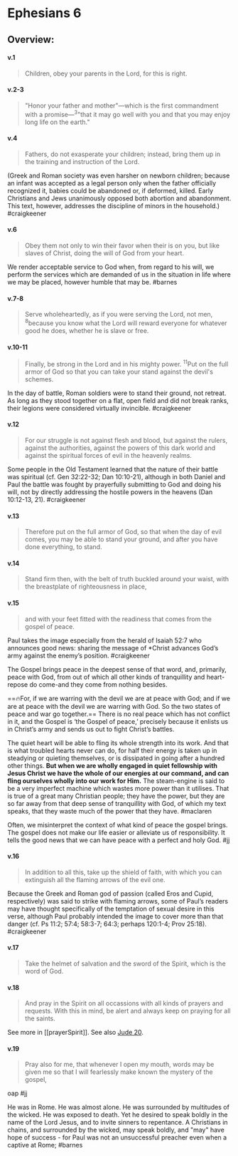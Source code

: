 # Ephesians 6

## Overview:

#### v.1
>Children, obey your parents in the Lord, for this is right.

#### v.2-3
>"Honor your father and mother"—which is the first commandment with a promise—<sup>3</sup>"that it may go well with you and that you may enjoy long life on the earth."

#### v.4
>Fathers, do not exasperate your children; instead, bring them up in the training and instruction of the Lord.

(Greek and Roman society was even harsher on newborn children; because an infant was accepted as a legal person only when the father officially recognized it, babies could be abandoned or, if deformed, killed. Early Christians and Jews unanimously opposed both abortion and abandonment. This text, however, addresses the discipline of minors in the household.)
#craigkeener 

#### v.6
>Obey them not only to win their favor when their is on you, but like slaves of Christ, doing the will of God from your heart.

We render acceptable service to God when, from regard to his will, we perform the services which are demanded of us in the situation in life where we may be placed, however humble that may be.
#barnes 

#### v.7-8
>Serve wholeheartedly, as if you were serving the Lord, not men, <sup>8</sup>because you know what the Lord will reward everyone for whatever good he does, whether he is slave or free.

#### v.10-11
>Finally, be strong in the Lord and in his mighty power. <sup>11</sup>Put on the full armor of God so that you can take your stand against the devil's schemes.

In the day of battle, Roman soldiers were to stand their ground, not retreat. As long as they stood together on a flat, open field and did not break ranks, their legions were considered virtually invincible.
#craigkeener 

#### v.12
>For our struggle is not against flesh and blood, but against the rulers, against the authorities, against the powers of this dark world and against the spiritual forces of evil in the heavenly realms.

Some people in the Old Testament learned that the nature of their battle was spiritual (cf. Gen 32:22-32; Dan 10:10-21), although in both Daniel and Paul the battle was fought by prayerfully submitting to God and doing his will, not by directly addressing the hostile powers in the heavens (Dan 10:12-13, 21).
#craigkeener 

#### v.13
>Therefore put on the full armor of God, so that when the day of evil comes, you may be able to stand your ground, and after you have done everything, to stand.

#### v.14
>Stand firm then, with the belt of truth buckled around your waist, with the breastplate of righteousness in place,

#### v.15
>and with your feet fitted with the readiness that comes from the gospel of peace.

Paul takes the image especially from the herald of Isaiah 52:7 who announces good news: sharing the message of \*Christ advances God’s army against the enemy’s position.
#craigkeener 

The Gospel brings peace in the deepest sense of that word, and, primarily, peace with God, from out of which all other kinds of tranquillity and heart-repose do come-and they come from nothing besides.

==🔥For, if we are warring with the devil we are at peace with God; and if we are at peace with the devil we are warring with God. So the two states of peace and war go together.== There is no real peace which has not conflict in it, and the Gospel is ‘the Gospel of peace,’ precisely because it enlists us in Christ’s army and sends us out to fight Christ’s battles.

The quiet heart will be able to fling its whole strength into its work. And that is what troubled hearts never can do, for half their energy is taken up in steadying or quieting themselves, or is dissipated in going after a hundred other things. **But when we are wholly engaged in quiet fellowship with Jesus Christ we have the whole of our energies at our command, and can fling ourselves wholly into our work for Him.** The steam-engine is said to be a very imperfect machine which wastes more power than it utilises. That is true of a great many Christian people; they have the power, but they are so far away from that deep sense of tranquillity with God, of which my text speaks, that they waste much of the power that they have.
#maclaren 

Often, we misinterpret the context of what kind of peace the gospel brings. The gospel does not make our life easier or alleviate us of responsibility. It tells the good news that we can have peace with a perfect and holy God.
#jj 

#### v.16
>In addition to all this, take up the shield of faith, with which you can extinguish all the flaming arrows of the evil one.

Because the Greek and Roman god of passion (called Eros and Cupid, respectively) was said to strike with flaming arrows, some of Paul’s readers may have thought specifically of the temptation of sexual desire in this verse, although Paul probably intended the image to cover more than that danger (cf. Ps 11:2; 57:4; 58:3-7; 64:3; perhaps 120:1-4; Prov 25:18).
#craigkeener 

#### v.17
>Take the helmet of salvation and the sword of the Spirit, which is the word of God.

#### v.18
> And pray in the Spirit on all occassions with all kinds of prayers and requests. With this in mind, be alert and always keep on praying for all the saints.

See more in [[prayerSpirit]]. See also [Jude 20](Jude#v.20).

#### v.19
>Pray also for me, that whenever I open my mouth, words may be given me so that I will fearlessly make known the mystery of the gospel,

oap
#jj 

He was in Rome. He was almost alone. He was surrounded by multitudes of the wicked. He was exposed to death. Yet he desired to speak boldly in the name of the Lord Jesus, and to invite sinners to repentance. A Christians in chains, and surrounded by the wicked, may speak boldly, and "may" have hope of success - for Paul was not an unsuccessful preacher even when a captive at Rome;
#barnes 
